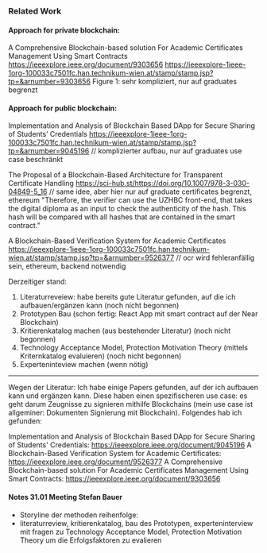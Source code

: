 ### Related Work

#### Approach for private blockchain:

A Comprehensive Blockchain-based solution For Academic Certificates Management Using Smart Contracts
https://ieeexplore.ieee.org/document/9303656
https://ieeexplore-1ieee-1org-100033c7501fc.han.technikum-wien.at/stamp/stamp.jsp?tp=&arnumber=9303656
Figure 1: sehr kompliziert, nur auf graduates begrenzt

#### Approach for public blockchain:

Implementation and Analysis of Blockchain Based DApp for Secure Sharing of Students’ Credentials
https://ieeexplore-1ieee-1org-100033c7501fc.han.technikum-wien.at/stamp/stamp.jsp?tp=&arnumber=9045196
// komplizierter aufbau, nur auf graduates use case beschränkt

The Proposal of a Blockchain-Based Architecture for Transparent Certificate Handling
https://sci-hub.st/https://doi.org/10.1007/978-3-030-04849-5_16
// same idee, aber hier nur auf graduate certificates begrenzt, ethereum
"Therefore, the verifier can
use the UZHBC front-end, that takes the digital diploma as an input to check
the authenticity of the hash. This hash will be compared with all hashes that
are contained in the smart contract."

A Blockchain-Based Verification System for Academic Certificates
https://ieeexplore-1ieee-1org-100033c7501fc.han.technikum-wien.at/stamp/stamp.jsp?tp=&arnumber=9526377
// ocr wird fehleranfällig sein, ethereum, backend notwendig

 
Derzeitiger stand:

1. Literaturreveiew: habe bereits gute Literatur gefunden, auf die ich aufbauen/ergänzen kann (noch nicht begonnen)
2. Prototypen Bau (schon fertig: React App mit smart contract auf der Near Blockchain)
3. Kritierenkatalog machen (aus bestehender Literatur) (noch nicht begonnen)
4. Technology Acceptance Model, Protection Motivation Theory (mittels Kriternkatalog evaluieren) (noch nicht begonnen)
5. Experteninteview machen (wenn nötig)

---



Wegen der Literatur: Ich habe einige Papers gefunden, auf der ich aufbauen kann und ergänzen kann. Diese haben einen spezifischeren use case:
es geht darum Zeugnisse zu signieren mithilfe Blockchains (mein use case ist allgeminer: Dokumenten Signierung mit Blockchain). Folgendes hab ich gefunden:

Implementation and Analysis of Blockchain Based DApp for Secure Sharing of Students' Credentials: https://ieeexplore.ieee.org/document/9045196
A Blockchain-Based Verification System for Academic Certificates: https://ieeexplore.ieee.org/document/9526377
A Comprehensive Blockchain-based solution For Academic Certificates Management Using Smart Contracts: https://ieeexplore.ieee.org/document/9303656



#### Notes 31.01 Meeting Stefan Bauer
- Storyline der methoden reihenfolge:
- literaturreview, kritierenkatalog, bau des Prototypen, experteninterview mit fragen zu Technology Acceptance Model, Protection Motivation Theory um die Erfolgsfaktoren zu evalieren
